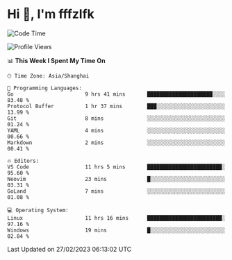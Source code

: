 # Hi 👋, I'm fffzlfk

<!--START_SECTION:waka-->
![Code Time](http://img.shields.io/badge/Code%20Time-55%20hrs%202%20mins-blue)

![Profile Views](http://img.shields.io/badge/Profile%20Views-7-blue)

📊 **This Week I Spent My Time On** 

```text
🕑︎ Time Zone: Asia/Shanghai

💬 Programming Languages: 
Go                       9 hrs 41 mins       █████████████████████░░░░   83.48 % 
Protocol Buffer          1 hr 37 mins        ███░░░░░░░░░░░░░░░░░░░░░░   13.99 % 
Git                      8 mins              ░░░░░░░░░░░░░░░░░░░░░░░░░   01.24 % 
YAML                     4 mins              ░░░░░░░░░░░░░░░░░░░░░░░░░   00.66 % 
Markdown                 2 mins              ░░░░░░░░░░░░░░░░░░░░░░░░░   00.41 % 

🔥 Editors: 
VS Code                  11 hrs 5 mins       ████████████████████████░   95.60 % 
Neovim                   23 mins             █░░░░░░░░░░░░░░░░░░░░░░░░   03.31 % 
GoLand                   7 mins              ░░░░░░░░░░░░░░░░░░░░░░░░░   01.08 % 

💻 Operating System: 
Linux                    11 hrs 16 mins      ████████████████████████░   97.16 % 
Windows                  19 mins             █░░░░░░░░░░░░░░░░░░░░░░░░   02.84 % 
```


 Last Updated on 27/02/2023 06:13:02 UTC
<!--END_SECTION:waka-->

